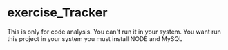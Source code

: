 # exercise_Tracker
This is only for code analysis.
 You can't run it in your system.
 You want run this project in your system you must install NODE and MySQL

